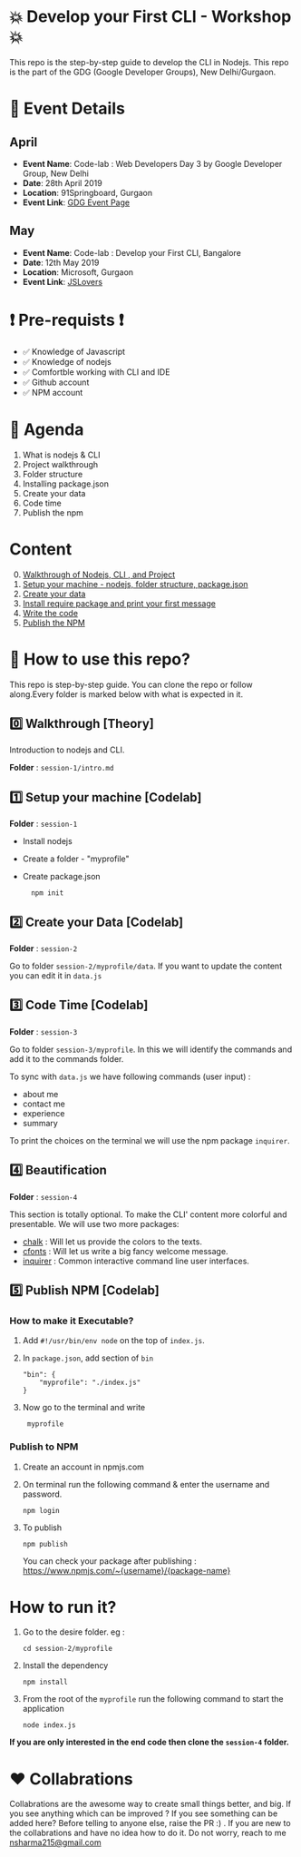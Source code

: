 # :boom: Develop your First CLI - Workshop :boom:

This repo is the step-by-step guide to develop the CLI in Nodejs. This repo is the part of the GDG (Google Developer Groups), New Delhi/Gurgaon.

# :calendar: Event Details

## April

- **Event Name**: Code-lab : Web Developers Day 3 by Google Developer Group, New Delhi
- **Date**: 28th April 2019
- **Location**: 91Springboard, Gurgaon
- **Event Link**: [GDG Event Page](https://www.meetup.com/GDGNewDelhi/events/260830507/)

## May

- **Event Name**: Code-lab : Develop your First CLI, Bangalore
- **Date**: 12th May 2019
- **Location**: Microsoft, Gurgaon
- **Event Link**: [JSLovers](https://www.meetup.com/jschannel-Bengaluru/events/261067974/)

# :heavy_exclamation_mark: Pre-requists :heavy_exclamation_mark:

- :white_check_mark: Knowledge of Javascript
- :white_check_mark: Knowledge of nodejs
- :white_check_mark: Comfortble working with CLI and IDE
- :white_check_mark: Github account
- :white_check_mark: NPM account

# :memo: Agenda

1. What is nodejs & CLI
2. Project walkthrough
3. Folder structure
4. Installing package.json
5. Create your data
6. Code time
7. Publish the npm

# Content

0. [Walkthrough of Nodejs, CLI , and Project](#zero-walkthrough-theory)
1. [Setup your machine - nodejs, folder structure, package.json](#one-setup-your-machine-codelab)
1. [Create your data](#two-create-your-data-codelab)
1. [Install require package and print your first message](#three-code-time-codelab)
1. [Write the code](#four-beautification)
1. [Publish the NPM](#five-publish-npm-codelab)

# :bell: How to use this repo?

This repo is step-by-step guide. You can clone the repo or follow along.Every folder is marked
below with what is expected in it.

## :zero: Walkthrough [Theory]

Introduction to nodejs and CLI.

**Folder** : `session-1/intro.md`

## :one: Setup your machine [Codelab]

**Folder** : `session-1`

- Install nodejs
- Create a folder - "myprofile"
- Create package.json

        npm init

## :two: Create your Data [Codelab]

**Folder** : `session-2`

Go to folder `session-2/myprofile/data`.
If you want to update the content you can edit it in `data.js`

## :three: Code Time [Codelab]

**Folder** : `session-3`

Go to folder `session-3/myprofile`.
In this we will identify the commands and add it to the commands folder.

To sync with `data.js` we have following commands (user input) :

- about me
- contact me
- experience
- summary

To print the choices on the terminal we will use the npm package `inquirer`.

## :four: Beautification

**Folder** : `session-4`

This section is totally optional.
To make the CLI' content more colorful and presentable. We will use two more packages:

- [chalk](https://www.npmjs.com/package/chalk) : Will let us provide the colors to the texts.
- [cfonts](https://www.npmjs.com/package/cfonts) : Will let us write a big fancy welcome message.
- [inquirer](https://www.npmjs.com/package/inquirer) : Common interactive command line user interfaces.

## :five: Publish NPM [Codelab]

### How to make it Executable?

1.  Add `#!/usr/bin/env node` on the top of `index.js`.
2.  In `package.json`, add section of `bin`

        "bin": {
            "myprofile": "./index.js"
        }

3.  Now go to the terminal and write

         myprofile

### Publish to NPM

1.  Create an account in npmjs.com
2.  On terminal run the following command & enter the username and password.

        npm login

3.  To publish

        npm publish

    You can check your package after publishing : https://www.npmjs.com/~{username}/{package-name}

# How to run it?

1.  Go to the desire folder. eg :

        cd session-2/myprofile

2.  Install the dependency

        npm install

3.  From the root of the `myprofile` run the following command to start the application

        node index.js

**If you are only interested in the end code then clone the `session-4` folder.**

# :hearts: Collabrations

Collabrations are the awesome way to create small things better, and big. If you see anything which can be improved ? If you see something can be added here? Before telling to anyone else, raise the PR :) . If you are new to the collabrations and have no idea how to do it. Do not worry, reach to me nsharma215@gmail.com
